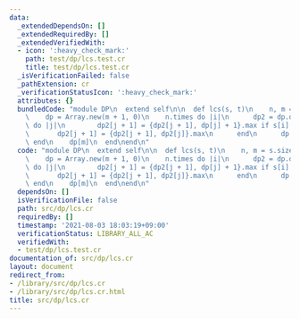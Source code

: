 ```yaml
---
data:
  _extendedDependsOn: []
  _extendedRequiredBy: []
  _extendedVerifiedWith:
  - icon: ':heavy_check_mark:'
    path: test/dp/lcs.test.cr
    title: test/dp/lcs.test.cr
  _isVerificationFailed: false
  _pathExtension: cr
  _verificationStatusIcon: ':heavy_check_mark:'
  attributes: {}
  bundledCode: "module DP\n  extend self\n\n  def lcs(s, t)\n    n, m = s.size, t.size\n\
    \    dp = Array.new(m + 1, 0)\n    n.times do |i|\n      dp2 = dp.dup\n      m.times\
    \ do |j|\n        dp2[j + 1] = {dp2[j + 1], dp[j] + 1}.max if s[i] == t[j]\n \
    \       dp2[j + 1] = {dp2[j + 1], dp2[j]}.max\n      end\n      dp = dp2\n   \
    \ end\n    dp[m]\n  end\nend\n"
  code: "module DP\n  extend self\n\n  def lcs(s, t)\n    n, m = s.size, t.size\n\
    \    dp = Array.new(m + 1, 0)\n    n.times do |i|\n      dp2 = dp.dup\n      m.times\
    \ do |j|\n        dp2[j + 1] = {dp2[j + 1], dp[j] + 1}.max if s[i] == t[j]\n \
    \       dp2[j + 1] = {dp2[j + 1], dp2[j]}.max\n      end\n      dp = dp2\n   \
    \ end\n    dp[m]\n  end\nend\n"
  dependsOn: []
  isVerificationFile: false
  path: src/dp/lcs.cr
  requiredBy: []
  timestamp: '2021-08-03 18:03:19+09:00'
  verificationStatus: LIBRARY_ALL_AC
  verifiedWith:
  - test/dp/lcs.test.cr
documentation_of: src/dp/lcs.cr
layout: document
redirect_from:
- /library/src/dp/lcs.cr
- /library/src/dp/lcs.cr.html
title: src/dp/lcs.cr
---
```

